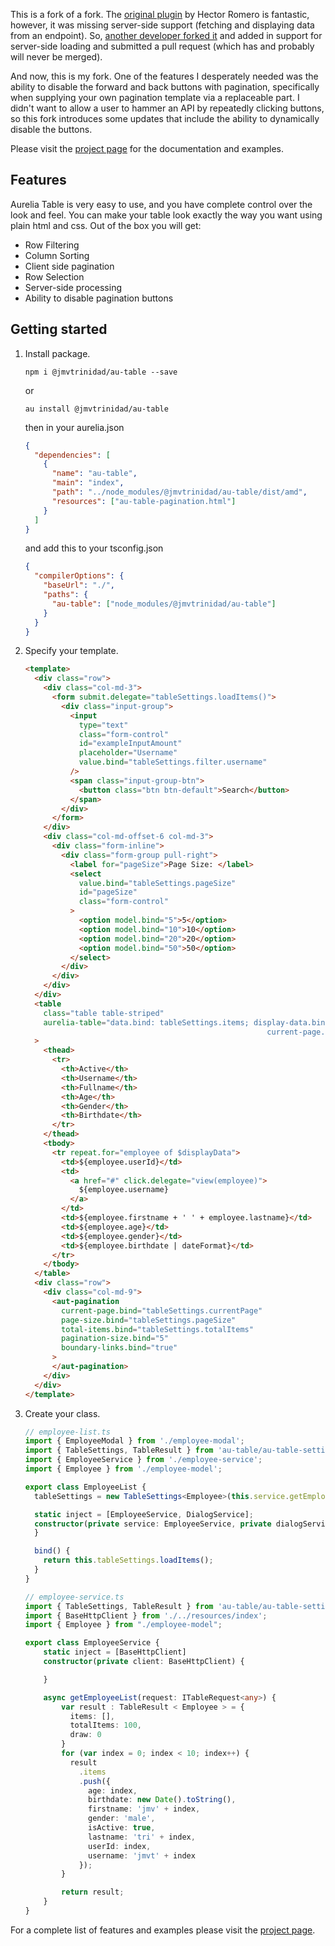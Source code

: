 This is a fork of a fork. The [original plugin](https://github.com/tochoromero/aurelia-table) by Hector Romero is fantastic, however, it was missing server-side support (fetching and displaying data from an endpoint). So, [another developer forked it](https://github.com/jmvtrinidad/aurelia-table/) and added in support for server-side loading and submitted a pull request (which has and probably will never be merged).

And now, this is my fork. One of the features I desperately needed was the ability to disable the forward and back buttons with pagination, specifically when supplying your own pagination template via a replaceable part. I didn't want to allow a user to hammer an API by repeatedly clicking buttons, so this fork introduces some updates that include the ability to dynamically disable the buttons.

Please visit the [project page](http://tochoromero.github.com/aurelia-table) for the documentation and examples.

## Features

Aurelia Table is very easy to use, and you have complete control over the look and feel. You can make your table look exactly the way you want using plain html and css.
Out of the box you will get:

- Row Filtering
- Column Sorting
- Client side pagination
- Row Selection
- Server-side processing
- Ability to disable pagination buttons

## Getting started

1. Install package.

   ```
   npm i @jmvtrinidad/au-table --save
   ```

   or

   ```
   au install @jmvtrinidad/au-table
   ```

   then in your aurelia.json

   ```json
   {
     "dependencies": [
       {
         "name": "au-table",
         "main": "index",
         "path": "../node_modules/@jmvtrinidad/au-table/dist/amd",
         "resources": ["au-table-pagination.html"]
       }
     ]
   }
   ```

   and add this to your tsconfig.json

   ```json
   {
     "compilerOptions": {
       "baseUrl": "./",
       "paths": {
         "au-table": ["node_modules/@jmvtrinidad/au-table"]
       }
     }
   }
   ```

2. Specify your template.

   ```html
   <template>
     <div class="row">
       <div class="col-md-3">
         <form submit.delegate="tableSettings.loadItems()">
           <div class="input-group">
             <input
               type="text"
               class="form-control"
               id="exampleInputAmount"
               placeholder="Username"
               value.bind="tableSettings.filter.username"
             />
             <span class="input-group-btn">
               <button class="btn btn-default">Search</button>
             </span>
           </div>
         </form>
       </div>
       <div class="col-md-offset-6 col-md-3">
         <div class="form-inline">
           <div class="form-group pull-right">
             <label for="pageSize">Page Size: </label>
             <select
               value.bind="tableSettings.pageSize"
               id="pageSize"
               class="form-control"
             >
               <option model.bind="5">5</option>
               <option model.bind="10">10</option>
               <option model.bind="20">20</option>
               <option model.bind="50">50</option>
             </select>
           </div>
         </div>
       </div>
     </div>
     <table
       class="table table-striped"
       aurelia-table="data.bind: tableSettings.items; display-data.bind: $displayData; 
                                                         current-page.bind: tableSettings.currentPage; page-size.bind: tableSettings.pageSize;"
     >
       <thead>
         <tr>
           <th>Active</th>
           <th>Username</th>
           <th>Fullname</th>
           <th>Age</th>
           <th>Gender</th>
           <th>Birthdate</th>
         </tr>
       </thead>
       <tbody>
         <tr repeat.for="employee of $displayData">
           <td>${employee.userId}</td>
           <td>
             <a href="#" click.delegate="view(employee)">
               ${employee.username}
             </a>
           </td>
           <td>${employee.firstname + ' ' + employee.lastname}</td>
           <td>${employee.age}</td>
           <td>${employee.gender}</td>
           <td>${employee.birthdate | dateFormat}</td>
         </tr>
       </tbody>
     </table>
     <div class="row">
       <div class="col-md-9">
         <aut-pagination
           current-page.bind="tableSettings.currentPage"
           page-size.bind="tableSettings.pageSize"
           total-items.bind="tableSettings.totalItems"
           pagination-size.bind="5"
           boundary-links.bind="true"
         >
         </aut-pagination>
       </div>
     </div>
   </template>
   ```

3. Create your class.

   ```TypeScript
   // employee-list.ts
   import { EmployeeModal } from './employee-modal';
   import { TableSettings, TableResult } from 'au-table/au-table-settings';
   import { EmployeeService } from './employee-service';
   import { Employee } from './employee-model';

   export class EmployeeList {
     tableSettings = new TableSettings<Employee>(this.service.getEmployeeList.bind(this.service));

     static inject = [EmployeeService, DialogService];
     constructor(private service: EmployeeService, private dialogService: DialogService) {
     }

     bind() {
       return this.tableSettings.loadItems();
     }
   }

   // employee-service.ts
   import { TableSettings, TableResult } from 'au-table/au-table-settings';
   import { BaseHttpClient } from './../resources/index';
   import { Employee } from "./employee-model";

   export class EmployeeService {
       static inject = [BaseHttpClient]
       constructor(private client: BaseHttpClient) {

       }

       async getEmployeeList(request: ITableRequest<any>) {
           var result : TableResult < Employee > = {
             items: [],
             totalItems: 100,
             draw: 0
           }
           for (var index = 0; index < 10; index++) {
             result
               .items
               .push({
                 age: index,
                 birthdate: new Date().toString(),
                 firstname: 'jmv' + index,
                 gender: 'male',
                 isActive: true,
                 lastname: 'tri' + index,
                 userId: index,
                 username: 'jmvt' + index
               });
           }

           return result;
       }
   }

   ```

For a complete list of features and examples please visit the [project page](http://tochoromero.github.com/aurelia-table).
